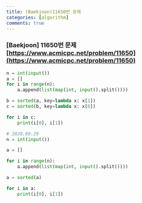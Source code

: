 ```yaml
---
title: (Baekjoon)11650번 문제
categories: [algorithm]
comments: true
---
```


### [Baekjoon] 11650번 문제 [https://www.acmicpc.net/problem/11650](https://www.acmicpc.net/problem/11650)

```python
n = int(input())
a = []
for i in range(n):
    a.append(list(map(int, input().split())))

b = sorted(a, key=lambda x: x[1])
c = sorted(b, key=lambda x: x[0])

for i in c:
    print(i[0], i[1])
```

```python
# 2020.09.29
n = int(input())

a = []

for i in range(n):
    a.append(list(map(int, input().split())))

a = sorted(a)

for i in a:
    print(i[0], i[1])
```
